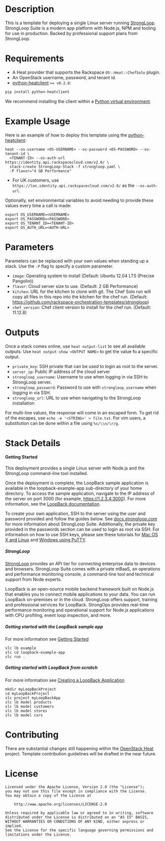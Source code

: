 Description
===========

This is a template for deploying a single Linux server running
[StrongLoop](http://strongloop.com). StrongLoop Suite is a modern app platform
with Node.js, NPM and tooling for use in production. Backed by professional
support plans from StrongLoop.

Requirements
============
* A Heat provider that supports the Rackspace `OS::Heat::ChefSolo` plugin.
* An OpenStack username, password, and tenant id.
* [python-heatclient](https://github.com/openstack/python-heatclient)
`>= v0.2.8`:

```bash
pip install python-heatclient
```

We recommend installing the client within a [Python virtual
environment](http://www.virtualenv.org/).

Example Usage
=============
Here is an example of how to deploy this template using the
[python-heatclient](https://github.com/openstack/python-heatclient):

```
heat --os-username <OS-USERNAME> --os-password <OS-PASSWORD> --os-tenant-id \
  <TENANT-ID> --os-auth-url https://identity.api.rackspacecloud.com/v2.0/ \
  stack-create StrongLoop-Stack -f strongloop.yaml \
  -P flavor="4 GB Performance"
```

* For UK customers, use `https://lon.identity.api.rackspacecloud.com/v2.0/` as
the `--os-auth-url`.

Optionally, set environmental variables to avoid needing to provide these
values every time a call is made:

```
export OS_USERNAME=<USERNAME>
export OS_PASSWORD=<PASSWORD>
export OS_TENANT_ID=<TENANT-ID>
export OS_AUTH_URL=<AUTH-URL>
```

Parameters
==========
Parameters can be replaced with your own values when standing up a stack. Use
the `-P` flag to specify a custom parameter.

* `image`: Operating system to install (Default: Ubuntu 12.04 LTS (Precise
  Pangolin))
* `flavor`: Cloud server size to use. (Default: 2 GB Performance)
* `kitchen`: URL for the kitchen to clone with git. The Chef Solo run will copy
  all files in this repo into the kitchen for the chef run. (Default:
  https://github.com/rackspace-orchestration-templates/strongloop)
* `chef_version`: Chef client version to install for the chef run.  (Default:
  11.12.8)

Outputs
=======
Once a stack comes online, use `heat output-list` to see all available outputs.
Use `heat output-show <OUTPUT NAME>` to get the value fo a specific output.

* `private_key`: SSH private that can be used to login as root to the server.
* `server_ip`: Public IP address of the cloud server
* `strongloop_username`: Username to use when logging in via SSH to StrongLoop
  server.
* `strongloop_password`: Password to use with `strongloop_username` when
  logging in via SSH.
* `strongloop_url`: URL to use when navigating to the StrongLoop installation

For multi-line values, the response will come in an escaped form. To get rid of
the escapes, use `echo -e '<STRING>' > file.txt`. For vim users, a substitution
can be done within a file using `%s/\\n/\r/g`.

Stack Details
=============
#### Getting Started
This deployment provides a single Linux server with Node.js and the
StrongLoop command-line tool installed.

Once the deployment is complete, the LoopBack sample application is available
in the loopback-example-app sub-directory of your home directory. To access the
sample application, navigate to the IP address of the server on port 3000
(for example, https://1.2.3.4:3000). For more information, see the [LoopBack
documentation](http://docs.strongloop.com/display/DOC/LoopBack).

To create your own application, SSH to the server using the user and password
provided and follow the guides below. See
[docs.strongloop.com](http://docs.strongloop.com/) for more information about
StrongLoop Suite. Additionally, the private key provided in the passwords
section can be used to login as root via SSH. For information on how to use
SSH keys, please see these tutorials for [Mac OS X and
Linux](http://www.rackspace.com/knowledge_center/article/logging-in-with-a-ssh-private-key-on-linuxmac)
and [Windows using
PuTTY](http://www.rackspace.com/knowledge_center/article/logging-in-with-a-ssh-private-key-on-windows).

##### StrongLoop
[StrongLoop](http://strongloop.com/) provides an API tier for connecting
enterprise data to devices and browsers. StrongLoop Suite comes with a
private mBaaS, an operations and performance monitoring console, a
command-line tool and technical support from Node experts.

LoopBack is an open-source mobile backend framework built on Node.js that
enables you to connect mobile applications to your data. You can run LoopBack
on-premises or in the cloud. StrongLoop offers support, training and
professional services for LoopBack. StrongOps provides real-time performance
monitoring and operational support for Node.js applications with CPU
profiling, event loop inspection, and more.

##### Getting started with the LoopBack sample app
For more information see [Getting
Started](http://docs.strongloop.com/display/DOC/Getting+started#Gettingstarted-CreateyourfirstLoopBackapplication)

```
slc lb example
slc cd loopback-example-app
slc run .
```

##### Getting started with LoopBack from scratch
For more information see [Creating a LoopBack
Application](http://docs.strongloop.com/display/DOC/Creating+a+LoopBack+application)

```
mkdir myLoopBackProject
cd myLoopBackProject
slc project myLoopBackApp
slc lb model products
slc lb model customers
slc lb model stores
slc lb model cars
```

Contributing
============
There are substantial changes still happening within the [OpenStack
Heat](https://wiki.openstack.org/wiki/Heat) project. Template contribution
guidelines will be drafted in the near future.

License
=======
```
Licensed under the Apache License, Version 2.0 (the "License");
you may not use this file except in compliance with the License.
You may obtain a copy of the License at

    http://www.apache.org/licenses/LICENSE-2.0

Unless required by applicable law or agreed to in writing, software
distributed under the License is distributed on an "AS IS" BASIS,
WITHOUT WARRANTIES OR CONDITIONS OF ANY KIND, either express or implied.
See the License for the specific language governing permissions and
limitations under the License.
```
